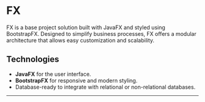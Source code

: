 # FX

FX is a base project solution built with JavaFX and styled using BootstrapFX. Designed to simplify business processes, FX offers a modular architecture that allows easy customization and scalability.

## Technologies
- **JavaFX** for the user interface.
- **BootstrapFX** for responsive and modern styling.
- Database-ready to integrate with relational or non-relational databases.

---
